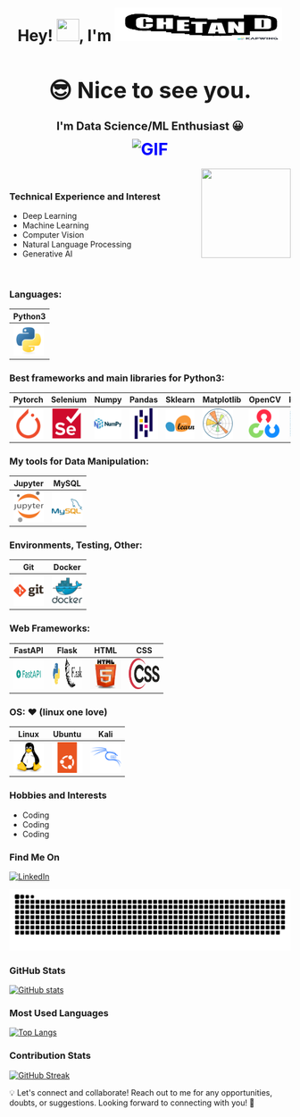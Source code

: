 <div align="center">

<h1>Hey! <img src="https://media.giphy.com/media/hvRJCLFzcasrR4ia7z/giphy.gif" height="40px" width="40px">, I'm <img src="https://github.com/Chetand777/Chetand777/raw/main/ChetanD.gif" height="60px" width="300px"></h1>
  
<h1 style="font-size: 40px;">😎 Nice to see you.</h1>

<h2 style="font-size: 20px;">I'm Data Science/ML Enthusiast 😀

<div style="color: blue; font-size: 30px;">
    <img align="middle" alt="GIF" src="https://readme-typing-svg.herokuapp.com?lines=Lead+the+development+of+ML+algorithms;Architect+robust+systems+for+CV;Master+intricate+NLP+techniques;Innovate+Deep+Neural+Networks+architectures;Command+precise+Time+Series+Analysis+methodologies">
</div>

</div>

<img align="right" src="https://octodex.github.com/images/daftpunktocat-thomas.gif" height="160px" width="160px">
<br />

### Technical Experience and Interest
- Deep Learning
- Machine Learning
- Computer Vision
- Natural Language Processing
- Generative AI
<br />

### Languages:

| Python3 | 
|----------|
|  <img src="https://github.com/devicons/devicon/blob/master/icons/python/python-original.svg" title="Python"  alt="Python" width="55" height="55"/> |

### Best frameworks and main libraries for Python3:

| Pytorch | Selenium | Numpy | Pandas | Sklearn | Matplotlib | OpenCV | Keras | NLTK | TensorFlow | Plotly | Seaborn | Spacy |
|----------|----------|----------|----------|----------|----------|----------|----------|----------|----------|----------|----------|----------|
|  <img src="https://github.com/devicons/devicon/blob/master/icons/pytorch/pytorch-original.svg" title="Pytorch"  alt="Pytorch" width="55" height="55"/>|  <img src="https://github.com/devicons/devicon/blob/master/icons/selenium/selenium-original.svg" title="Selenium"  alt="Selenium" width="55" height="55"/>|  <img src="https://github.com/devicons/devicon/blob/master/icons/numpy/numpy-original-wordmark.svg" title="Numpy" alt="Numpy" width="55" height="55"/>|  <img src="https://github.com/devicons/devicon/blob/master/icons/pandas/pandas-original.svg" title="Pandas" alt="Pandas" width="55" height="55"/>|  <img src="https://github.com/devicons/devicon/blob/master/icons/scikitlearn/scikitlearn-original.svg" title="sklearn" alt="sklearn" width="55" height="55"/>|  <img src="https://github.com/devicons/devicon/blob/master/icons/matplotlib/matplotlib-original.svg" title="mpl" alt="mpl" width="55" height="55"/>| <img src="https://github.com/devicons/devicon/blob/master/icons/opencv/opencv-original.svg" title="mpl" alt="mpl" width="55" height="55"/>| <img src="https://github.com/Chetand777/Chetand777/blob/output/Images/Keras%20(1).svg" title="Keras"  alt="Keras" width="55" height="55"/>| <img src="https://github.com/Chetand777/Chetand777/blob/output/Images/NLTK.svg" title="NLTK"  alt="NLTK" width="55" height="55"/>| <img src="https://github.com/Chetand777/Chetand777/blob/output/Images/TF.svg" title="TensorFlow"  alt="TensorFlow" width="55" height="55"/>| <img src="https://github.com/Chetand777/Chetand777/blob/output/Images/plotly.svg" title="Plotly"  alt="Plotly" width="55" height="55"/>| <img src="https://github.com/Chetand777/Chetand777/blob/output/Images/seaborn.svg" title="Seaborn"  alt="Seaborn" width="55" height="55"/>| <img src="https://github.com/Chetand777/Chetand777/blob/output/Images/spacy.svg" title="Spacy"  alt="Spacy" width="55" height="55"/>| 

### My tools for Data Manipulation:

| Jupyter | MySQL |
|----------|----------|
|  <img src="https://github.com/devicons/devicon/blob/master/icons/jupyter/jupyter-original-wordmark.svg" title="Jupiter" alt="Jupiter" width="55" height="55"/>|<img src="https://github.com/devicons/devicon/blob/master/icons/mysql/mysql-original-wordmark.svg" title="MySQL" alt="MySQL" width="55" height="55"/>|

### Environments, Testing, Other:

| Git | Docker |
|----------|----------|
|  <img src="https://github.com/devicons/devicon/blob/master/icons/git/git-original-wordmark.svg" title="Git" alt="Git" width="55" height="55"/>| <img src="https://github.com/devicons/devicon/blob/master/icons/docker/docker-original-wordmark.svg" title="Docker" alt="Docker" width="55" height="55"/>|

### Web Frameworks:

| FastAPI | Flask | HTML | CSS |
|----------|----------|----------|----------|
|  <img src="https://github.com/Chetand777/Chetand777/blob/output/Images/FastAPI.svg" title="FastAPI" alt="FastAPI" width="55" height="55"/>| <img src="https://github.com/Chetand777/Chetand777/blob/output/Images/flask.svg" title="Flask" alt="Flask" width="55" height="55"/>| <img src="https://github.com/Chetand777/Chetand777/blob/output/Images/HTML.svg" title="HTML" alt="HTML" width="55" height="55"/>| <img src="https://github.com/Chetand777/Chetand777/blob/output/Images/css.svg" title="CSS" alt="CSS" width="55" height="55"/>|

### OS: ❤️ (linux one love)

| Linux | Ubuntu | Kali |
|----------|----------|----------|
| <img src="https://github.com/devicons/devicon/blob/master/icons/linux/linux-original.svg" title="Linux" alt="Linux" width="55" height="55"/> | <img src="https://github.com/devicons/devicon/blob/master/icons/ubuntu/ubuntu-original.svg" title="Ubuntu" alt="Ubuntu" width="55" height="55"/> | <img src="https://github.com/canaleal/devicon/blob/new-icon-kali-linux/icons/kalilinux/kalilinux-original-wordmark.svg" title="Linux" alt="Linux" width="55" height="55"/> |


### Hobbies and Interests
- Coding
- Coding
- Coding


### Find Me On
[![LinkedIn](https://img.shields.io/badge/-LinkedIn-0077B5?style=flat-square&logo=LinkedIn&logoColor=white)](https://www.linkedin.com/in/chetan-d-2619401aa/)

![snake svg](https://github.com/Chetand777/Chetand777/blob/manual-run-output/only-svg/github-contribution-grid-snake.svg)

### GitHub Stats
[![GitHub stats](https://github-readme-stats.vercel.app/api?username=Chetand777&show_icons=true&theme=dark)](https://github.com/Chetand777)

### Most Used Languages
[![Top Langs](https://github-readme-stats.vercel.app/api/top-langs/?username=Chetand777&layout=compact&theme=dark)](https://github.com/Chetand777)

### Contribution Stats
[![GitHub Streak](https://github-readme-streak-stats.herokuapp.com/?user=Chetand777&theme=dark)](https://github.com/Chetand777)



💡 Let's connect and collaborate! Reach out to me for any opportunities, doubts, or suggestions. Looking forward to connecting with you! 🤝

